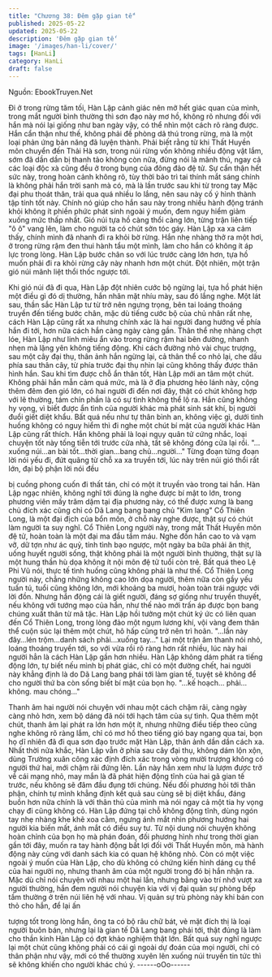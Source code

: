 ```yaml
---
title: "Chương 38: Đêm gặp gian tế"
published: 2025-05-22
updated: 2025-05-22
description: 'Đêm gặp gian tế'
image: '/images/han-li/cover/'
tags: [HanLi]
category: HanLi
draft: false
---
```


Nguồn: EbookTruyen.Net

Đi ở trong rừng tăm tối, Hàn Lập cảnh giác nên mở hết giác quan
của mình, trong mắt người bình thường thì sơn đạo này mơ hồ,
không rõ nhưng đối với hắn mà nói lại giống như ban ngày vậy, có
thể nhìn một cách rõ ràng được.
Hắn cẩn thận như thế, không phải đề phòng dã thú trong rừng,
mà là một loại phản ứng bản năng đã luyện thành.
Phải biết rằng từ khi Thất Huyền môn chuyển đến Thải Hà sơn,
trong núi rừng vốn không nhiều động vật lắm, sớm đã dần dần bị
thanh tảo không còn nữa, đừng nói là mãnh thú, ngay cả các loại
độc xà cũng đều ở trong bụng của đông đảo đệ tử.
Sự cẩn thận hết sức này, trong hoàn cảnh không rõ, tùy thời bảo
trì tai thính mắt sáng chính là không phải hắn trời sanh mà có, mà
là lần trước sau khi từ trong tay Mặc đại phu thoát thân, trải qua
quá nhiều lo lắng, nên sau này cố ý hình thành tập tính tốt này.
Chính nó giúp cho hắn sau này trong nhiều hành động tránh khỏi
không ít phiền phức phát sinh ngoài ý muốn, đem nguy hiểm giảm
xuống mức thấp nhất.
Gió núi tựa hồ càng thổi càng lớn, từng trận liên tiếp "ô ô" vang
lên, làm cho người ta có chút sởn tóc gáy.
Hàn Lập xa xa cảm thấy, chính mình đã nhanh đi ra khỏi bờ rừng.
Hắn nhẹ nhàng thở ra một hơi, ở trong rừng rậm đen thui hành
tẩu một mình, làm cho hắn có không ít áp lực trong lòng.
Hàn Lập bước chân so với lúc trước càng lớn hơn, tựa hồ muốn
phải đi ra khỏi rừng cây này nhanh hơn một chút.
Đột nhiên, một trận gió núi mãnh liệt thổi thốc ngược tới.

Khi gió núi đã đi qua, Hàn Lập đột nhiên cước bộ ngừng lại, tựa
hồ phát hiện một điều gì đó dị thường, hắn nhăn mặt nhíu mày,
sau đó lắng nghe.
Một lát sau, thần sắc Hàn Lập tư từ trở nên ngưng trọng, bên tai
loáng thoáng truyền đến tiếng bước chân, mặc dù tiếng cước bộ
của chủ nhân rất nhẹ, cách Hàn Lập cũng rất xa nhưng chính xác
là hai người đang hướng về phía hắn đi tới, hơn nữa cách hắn
càng ngày càng gần.
Thân thể nhẹ nhàng chợt lóe, Hàn Lập như linh miêu ẩn vào trong
rừng rậm hai bên đường, nhanh nhẹn mà lặng yên không tiếng
động.
Khi cách đường nhỏ vài chục trượng, sau một cây đại thụ, thân
ảnh hắn ngừng lại, cả thân thể co nhỏ lại, che dấu phía sau thân
cây, từ phía trước đại thụ nhìn lại cũng không thấy được thân
hình hắn.
Sau khi tìm được chỗ ẩn thân tốt, Hàn Lập mới an tâm một chút.
Không phải hắn mẫn cảm quá mức, mà là ở địa phương hẻo lánh
này, cộng thêm đêm đen gió lớn, có hai người đi đến nơi đây, thật
có chút không hợp với lẽ thường, tám chín phần là có sự tình
không thể lộ ra.
Hắn cũng không hy vọng, vì biết được ẩn tình của người khác mà
phát sinh sát khí, bị người đuổi giết diệt khẩu.
Bất quá nếu như tự thân bình an, không việc gì, dưới tình huống
không có nguy hiểm thì đi nghe một chút bí mật của người khác
Hàn Lập cũng rất thích. Hắn không phải là loại ngụy quân tử cứng
nhắc, loại chuyện tốt này tống tiễn tới trước cửa nhà, tất sẽ không
đóng cửa lại rồi.
"…xuống núi…an bài tốt…thời gian…bang chủ…người…"
Từng đoạn từng đoạn lời nói yếu đi, đứt quãng từ chỗ xa xa
truyền tới, lúc này trên núi gió thổi rất lớn, đại bộ phận lời nói đều

bị cuồng phong cuốn đi thất tán, chỉ có một ít truyền vào trong tai
hắn.
Hàn Lập ngạc nhiên, không nghĩ tới đúng là nghe được bí mật to
lớn, trong phương viên mấy trăm dặm tại địa phương này, có thể
được xưng là bang chủ đích xác cũng chỉ có Dã Lang bang bang
chủ "Kim lang" Cổ Thiên Long, là một đại địch của bổn môn, ở
chỗ này nghe được, thật sự có chút làm người ta suy nghĩ.
Cổ Thiên Long người này, trong mắt Thất Huyền môn đệ tử, hoàn
toàn là một đại ma đầu tắm máu. Nghe đồn hắn cao to và vạm
vỡ, dữ tợn như ác quỷ, tính tình bạo ngược, một ngày ba bữa
phải ăn thịt, uống huyết người sống, thật không phải là một người
bình thường, thật sự là một hung thần hù dọa không ít nội môn đệ
tử tuổi còn trẻ.
Bất quá theo Lệ Phi Vũ nói, thực tế tình huống cũng không phải là
như thế. Cổ Thiên Long người này, chẳng những không cao lớn
dọa người, thêm nữa còn gầy yếu tuấn tú, tuổi cũng không lớn,
mới khoảng ba mươi, hoàn toàn trái ngược với lời đồn. Nhưng
hắn động cái là giết người, đáng sợ giống như truyền thuyết, nếu
không với tướng mạo của hắn, như thế nào mới trấn áp được bọn
bang chúng xuất thân từ mã tặc.
Hàn Lập hồi tưởng một chút ký ức có liên quan đến Cổ Thiên
Long, trong lòng đảo một ngụm lương khí, vội vàng đem thân thể
cuộn súc lại thêm một chút, hô hấp cũng trở nên trì hoãn.
"…lần này đây…lén trộm…danh sách phải…xuống tay…"
Lại một trận âm thanh nói nhỏ, loáng thoáng truyền tới, so với
vừa rồi rõ ràng hơn rất nhiều, lúc này hai người hẳn là cách Hàn
Lập gần hơn nhiều.
Hàn Lập không dám phát ra tiếng động lớn, tự biết nếu mình bị
phát giác, chỉ có một đường chết, hai người này khẳng định là do
Dã Lang bang phái tới làm gian tế, tuyệt sẽ không để cho người
thứ ba còn sống biết bí mật của bọn họ.
"…kế hoạch… phải… không. mau chóng…"

Thanh âm hai người nói chuyện với nhau một cách chậm rãi,
càng ngày càng nhỏ hơn, xem bộ dáng đã nói tới hạch tâm của
sự tình.
Qua thêm một chút, thanh âm lại phát ra lớn hơn một ít, nhưng
những điều tiếp theo cũng nghe không rõ ràng lắm, chỉ có mơ hồ
theo tiếng gió bay ngang qua tai, bọn họ dĩ nhiên đã đi qua sơn
đạo trước mặt Hàn Lập, thân ảnh dần dần cách xa.
Nhất thời nửa khắc, Hàn Lập vẫn ở phía sau cây đại thụ, không
dám lộn xộn, dùng Trường xuân công xác định đích xác trong
vòng mười trượng không có người thứ hai, mới chậm rãi đứng
lên.
Lần này hắn xem như là lượm được trở về cái mạng nhỏ, may
mắn là đã phát hiện động tĩnh của hai gã gian tế trước, nếu không
sẽ đâm đầu đụng tới chúng. Nếu đối phương hỏi tới thân phận,
chính tự mình khẳng định kết quả sau cùng sẽ bị diệt khẩu, đáng
buồn hơn nữa chính là với thân thủ của mình mà nói ngay cả một
tia hy vọng chạy đi cũng không có.
Hàn Lập đứng tại chỗ không động tĩnh, dùng ngón tay nhẹ nhàng
khe khẽ xoa cằm, ngưng ánh mắt nhìn phương hướng hai người
kia biến mất, ánh mắt có điều suy tư.
Từ nội dung nói chuyện không hoàn chỉnh của bọn họ mà phán
đoán, đối phương hình như trong thời gian gần tới đây, muốn ra
tay hành động bất lợi đối với Thất Huyền môn, mà hành động này
cùng với danh sách kia có quan hệ không nhỏ.
Còn có một việc ngoài ý muốn của Hàn Lập, cho dù không có
chứng kiến hình dáng cụ thể của hai người nọ, nhưng thanh âm
của một người trong đó bị hắn nhận ra.
Mặc dù chỉ nói chuyện với nhau một hai lần, nhưng bằng vào trí
nhớ vượt xa người thường, hắn đem người nói chuyện kia với vị
đại quản sự phòng bếp tầm thường ở trên núi liên hệ với nhau.
Vị quản sự trù phòng này khi bán con thỏ cho hắn, để lại ấn

tượng tốt trong lòng hắn, ông ta có bộ râu chữ bát, vẻ mặt đích thị
là loại người buôn bán, nhưng lại là gian tế Dã Lang bang phái
tới, thật đúng là làm cho thần kinh Hàn Lập có đợt khảo nghiệm
thật lớn.
Bất quá suy nghĩ ngược lại một chút cũng không phải có cái gì
ngoài dự đoán của mọi người, chỉ có thân phận như vậy, mới có
thể thường xuyên lên xuống núi truyền tin tức thì sẽ không khiến
cho người khác chú ý.
------oOo------
